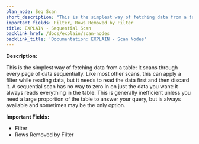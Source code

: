```yaml
---
plan_node: Seq Scan
short_description: "This is the simplest way of fetching data from a table: it scans through every page of data sequentially. Like most other scans, this can apply a filter while reading data, but it needs to read the data first and then discard it. A sequential scan has no way to zero in on just the data you want: it always reads everything in the table. This is generally inefficient unless you need a large proportion of the table to answer your query, but is always available and sometimes may be the only option."
important_fields: Filter, Rows Removed by Filter
title: EXPLAIN - Sequential Scan
backlink_href: /docs/explain/scan-nodes
backlink_title: 'Documentation: EXPLAIN - Scan Nodes'
---
```


**Description:**

This is the simplest way of fetching data from a table: it scans through every page of data sequentially. Like most other scans, this can apply a filter while reading data, but it needs to read the data first and then discard it. A sequential scan has no way to zero in on just the data you want: it always reads everything in the table. This is generally inefficient unless you need a large proportion of the table to answer your query, but is always available and sometimes may be the only option.

**Important Fields:**

- Filter
- Rows Removed by Filter